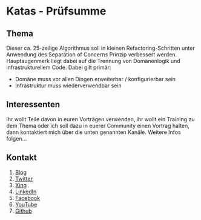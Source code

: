 Katas - Prüfsumme
==================
## Thema
Dieser ca. 25-zeilige Algorithmus soll in kleinen Refactoring-Schritten unter Anwendung des Separation of Concerns Prinzip verbessert werden.
Hauptaugenmerk liegt dabei auf die Trennung von Domänenlogik und infrastrukturellem Code. Dabei gilt primär:

- Domäne muss vor allen Dingen erweiterbar / konfigurierbar sein
- Infrastruktur muss wiederverwendbar sein


## Interessenten
Ihr wollt Teile davon in euren Vorträgen verwenden, ihr wollt ein Training zu dem Thema oder ich soll dazu in euerer Community einen Vortrag halten, dann kontaktiert mich über die unten genannten Kanäle.
Weitere Infos folgen...


## Kontakt
1. [Blog](https://e.co-IT.eu/uli-armbruster/blog)
2. [Twitter](https://e.co-IT.eu/uli-armbruster/twitter)
3. [Xing](https://e.co-IT.eu/uli-armbruster/xing)
4. [LinkedIn](https://e.co-IT.eu/uli-armbruster/xing)
5. [Facebook](https://e.co-IT.eu/uli-armbruster/facebook)
6. [YouTube](https://e.co-IT.eu/uli-armbruster/youtube)
7. [Github](https://e.co-IT.eu/uli-armbruster/github)